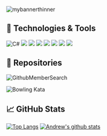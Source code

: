 ![mybannerthinner](https://user-images.githubusercontent.com/28151071/89126468-c8350400-d4dd-11ea-9903-89ab9b72250a.png)

## 🔧 Technologies & Tools
![C#](https://img.shields.io/badge/Code-CSharp-informational?style=flat&logo=c-sharp&logoColor=white&color=2bbc8a)
![](https://img.shields.io/badge/Code-JavaScript-informational?style=flat&logo=javascript&logoColor=white&color=2bbc8a)
![](https://img.shields.io/badge/Code-TypeScript-informational?style=flat&logo=javascript&logoColor=white&color=2bbc8a)
![](https://img.shields.io/badge/Code-SQL-informational?style=flat&logo=javascript&logoColor=white&color=2bbc8a)
![](https://img.shields.io/badge/Databases-Oracle-informational?style=flat&logo=oracle&logoColor=white&color=2bbc8a)
![](https://img.shields.io/badge/Databases-SQL_Server-informational?style=flat&logo=microsoft-sql-server&logoColor=white&color=2bbc8a)
![](https://img.shields.io/badge/Databases-My_SQL-informational?style=flat&logo=mysql&logoColor=white&color=2bbc8a)
![](https://img.shields.io/badge/Editor-Visual_Studio_IDEA-informational?style=flat&logo=intellij-idea&logoColor=white&color=2bbc8a)


## 🔧 Repositories

![GithubMemberSearch](https://img.shields.io/badge/Code-GitHubMemberSearch-informational?link=./GithubMemberSearch&link=./GithubMemberSearch&style=plastic&logo=c-sharp&logoColor=white&color=2bbc8a)


![Bowling Kata](https://img.shields.io/badge/Code-BowlingKata-informational?style=flat&logo=c-sharp&logoColor=white&color=2bbc8a&link=./Bowling-Kata)

## &#x1f4c8; GitHub Stats
[![Top Langs](https://github-readme-stats.vercel.app/api/top-langs/?username=ascrees&theme=dark)](https://github.com/ascrees/github-readme-stats)
[![Andrew's github stats](https://github-readme-stats.vercel.app/api?username=ascrees&show_icons=true&theme=dark)](https://github.com/ascrees/github-readme-stats)
